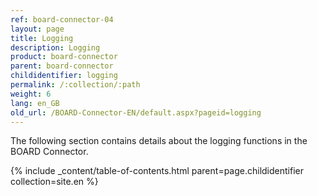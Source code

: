 ```yaml
---
ref: board-connector-04
layout: page
title: Logging
description: Logging
product: board-connector
parent: board-connector
childidentifier: logging
permalink: /:collection/:path
weight: 6
lang: en_GB
old_url: /BOARD-Connector-EN/default.aspx?pageid=logging
---
```


The following section contains details about the logging functions in the BOARD Connector.

{% include _content/table-of-contents.html parent=page.childidentifier collection=site.en %}
